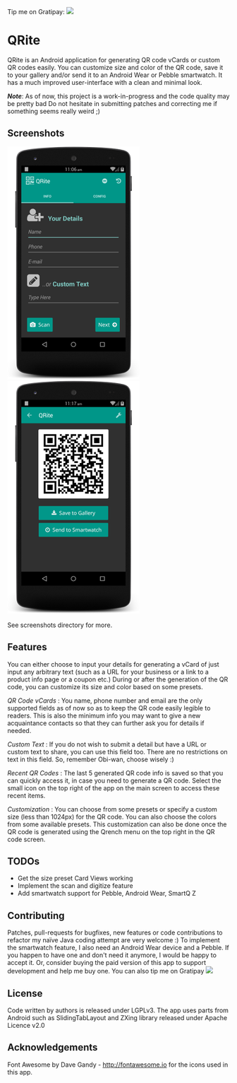 Tip me on Gratipay: <a href="https://gratipay.com/tuxology/"> <img src="http://img.shields.io/gratipay/tuxology.svg"> </a>

QRite
=====
QRite is an Android application for generating QR code vCards or custom QR codes easily.
You can customize size and color of the QR code, save it to your gallery and/or send it 
to an Android Wear or Pebble smartwatch. It has a much improved user-interface with a clean
and minimal look.

**_Note_**: As of now, this project is a work-in-progress and the code quality may be pretty bad
Do not hesitate in submitting patches and correcting me if something seems really weird ;)

Screenshots
-----------
![alt text](screenshots/screenshot1.png "Main Screen")
![alt text](screenshots/screenshot4.png "QR Screen")

See screenshots directory for more.

Features
--------
You can either choose to input your details for generating a vCard of just input any arbitrary text 
(such as a URL for your business or a link to a product info page or a coupon etc.) During or after 
the generation of the QR code, you can customize its size and color based on some presets.

*QR Code vCards* : You name, phone number and email are the only supported fields as of now so as to keep
the QR code easily legible to readers. This is also the minimum info you may want to give a new 
acquaintance contacts so that they can further ask you for details if needed.

*Custom Text* : If you do not wish to submit a detail but have a URL or custom text to share, 
you can use this field too. There are no restrictions on text in this field. So, remember Obi-wan, 
choose wisely :)

*Recent QR Codes* : The last 5 generated QR code info is saved so that you can quickly access it, in case 
you need to generate a QR code. Select the small icon on the top right of the app on the main screen
to access these recent items.

*Customization* : You can choose from some presets or specify a custom size (less than 1024px) for 
the QR code. You can also choose the colors from some available presets. This customization can also 
be done once the QR code is generated using the Qrench menu on the top right in the QR code screen.

TODOs
-----
* Get the size preset Card Views working
* Implement the scan and digitize feature
* Add smartwatch support for Pebble, Android Wear, SmartQ Z

Contributing
------------
Patches, pull-requests for bugfixes, new features or code contributions to refactor my naïve 
Java coding attempt are very welcome :) To implement the smartwatch feature, I also need 
an Android Wear device and a Pebble. If you happen to have one and don't need it anymore, 
I would be happy to accept it. Or, consider buying the paid version of this app to support
development and help me buy one. You can also tip me on Gratipay
<a href="https://gratipay.com/tuxology/"> <img src="http://img.shields.io/gratipay/tuxology.svg"> </a>

License
-------
Code written by authors is released under LGPLv3. The app uses parts from Android such as 
SlidingTabLayout and ZXing library released under Apache Licence v2.0

Acknowledgements
----------------
Font Awesome by Dave Gandy - http://fontawesome.io for the icons used in this app.

